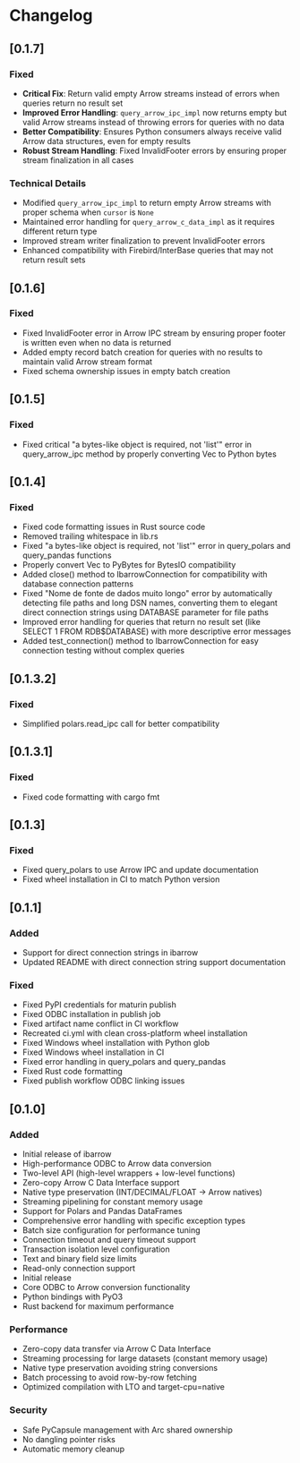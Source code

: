# Changelog

## [0.1.7]

### Fixed
- **Critical Fix**: Return valid empty Arrow streams instead of errors when queries return no result set
- **Improved Error Handling**: `query_arrow_ipc_impl` now returns empty but valid Arrow streams instead of throwing errors for queries with no data
- **Better Compatibility**: Ensures Python consumers always receive valid Arrow data structures, even for empty results
- **Robust Stream Handling**: Fixed InvalidFooter errors by ensuring proper stream finalization in all cases

### Technical Details
- Modified `query_arrow_ipc_impl` to return empty Arrow streams with proper schema when `cursor` is `None`
- Maintained error handling for `query_arrow_c_data_impl` as it requires different return type
- Improved stream writer finalization to prevent InvalidFooter errors
- Enhanced compatibility with Firebird/InterBase queries that may not return result sets

## [0.1.6]

### Fixed
- Fixed InvalidFooter error in Arrow IPC stream by ensuring proper footer is written even when no data is returned
- Added empty record batch creation for queries with no results to maintain valid Arrow stream format
- Fixed schema ownership issues in empty batch creation

## [0.1.5]

### Fixed
- Fixed critical "a bytes-like object is required, not 'list'" error in query_arrow_ipc method by properly converting Vec<u8> to Python bytes

## [0.1.4]

### Fixed
- Fixed code formatting issues in Rust source code
- Removed trailing whitespace in lib.rs
- Fixed "a bytes-like object is required, not 'list'" error in query_polars and query_pandas functions
- Properly convert Vec<u8> to PyBytes for BytesIO compatibility
- Added close() method to IbarrowConnection for compatibility with database connection patterns
- Fixed "Nome de fonte de dados muito longo" error by automatically detecting file paths and long DSN names, converting them to elegant direct connection strings using DATABASE parameter for file paths
- Improved error handling for queries that return no result set (like SELECT 1 FROM RDB$DATABASE) with more descriptive error messages
- Added test_connection() method to IbarrowConnection for easy connection testing without complex queries


## [0.1.3.2]

### Fixed
- Simplified polars.read_ipc call for better compatibility

## [0.1.3.1]

### Fixed
- Fixed code formatting with cargo fmt

## [0.1.3]

### Fixed
- Fixed query_polars to use Arrow IPC and update documentation
- Fixed wheel installation in CI to match Python version

## [0.1.1]

### Added
- Support for direct connection strings in ibarrow
- Updated README with direct connection string support documentation

### Fixed
- Fixed PyPI credentials for maturin publish
- Fixed ODBC installation in publish job
- Fixed artifact name conflict in CI workflow
- Recreated ci.yml with clean cross-platform wheel installation
- Fixed Windows wheel installation with Python glob
- Fixed Windows wheel installation in CI
- Fixed error handling in query_polars and query_pandas
- Fixed Rust code formatting
- Fixed publish workflow ODBC linking issues

## [0.1.0]

### Added
- Initial release of ibarrow
- High-performance ODBC to Arrow data conversion
- Two-level API (high-level wrappers + low-level functions)
- Zero-copy Arrow C Data Interface support
- Native type preservation (INT/DECIMAL/FLOAT → Arrow natives)
- Streaming pipelining for constant memory usage
- Support for Polars and Pandas DataFrames
- Comprehensive error handling with specific exception types
- Batch size configuration for performance tuning
- Connection timeout and query timeout support
- Transaction isolation level configuration
- Text and binary field size limits
- Read-only connection support
- Initial release
- Core ODBC to Arrow conversion functionality
- Python bindings with PyO3
- Rust backend for maximum performance


### Performance
- Zero-copy data transfer via Arrow C Data Interface
- Streaming processing for large datasets (constant memory usage)
- Native type preservation avoiding string conversions
- Batch processing to avoid row-by-row fetching
- Optimized compilation with LTO and target-cpu=native

### Security
- Safe PyCapsule management with Arc shared ownership
- No dangling pointer risks
- Automatic memory cleanup
